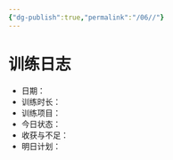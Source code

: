 ```yaml
---
{"dg-publish":true,"permalink":"/06//"}
---
```


# 训练日志
- 日期：
- 训练时长：
- 训练项目：
- 今日状态：
- 收获与不足：
- 明日计划：
